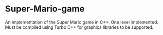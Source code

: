 # Super-Mario-game
An implementation of the Super Mario game in C++.
One level implemented.
Must be compiled using Turbo C++ for graphics libraries to be supported.